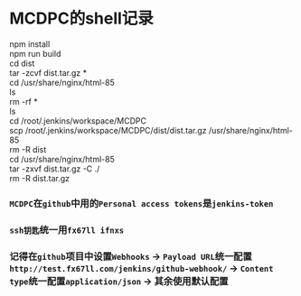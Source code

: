 # MCDPC的shell记录

npm install  
npm run build  
cd dist  
tar -zcvf dist.tar.gz *  
cd /usr/share/nginx/html-85  
ls  
rm -rf *  
ls  
cd /root/.jenkins/workspace/MCDPC  
scp /root/.jenkins/workspace/MCDPC/dist/dist.tar.gz /usr/share/nginx/html-85  
rm -R dist  
cd /usr/share/nginx/html-85  
tar -zxvf dist.tar.gz -C ./  
rm -R dist.tar.gz  


### `MCDPC`在`github`中用的`Personal access tokens`是`jenkins-token`  
### `ssh钥匙`统一用`fx67ll ifnxs`  
### 记得在`github`项目中设置`Webhooks` -> `Payload URL`统一配置`http://test.fx67ll.com/jenkins/github-webhook/` -> `Content type`统一配置`application/json` -> 其余使用默认配置  